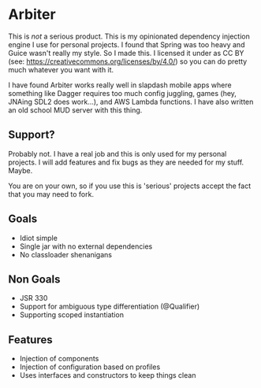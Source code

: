 # Arbiter
This is *not* a serious product. This is my opinionated dependency injection engine I use for personal projects. I found 
that Spring was too heavy and Guice wasn't really my style. So I made this. I licensed it under as CC BY 
(see: https://creativecommons.org/licenses/by/4.0/) so you can do pretty much whatever you want with it.

I have found Arbiter works really well in slapdash mobile apps where something like Dagger requires too much config 
juggling, games (hey, JNAing SDL2 does work...), and AWS Lambda functions. I have also written an old school MUD server 
with this thing.

## Support?
Probably not. I have a real job and this is only used for my personal projects. I will add features and fix bugs as they
are needed for my stuff. Maybe. 

You are on your own, so if you use this is 'serious' projects accept the fact that you may need to fork.

## Goals
* Idiot simple
* Single jar with no external dependencies
* No classloader shenanigans

## Non Goals
* JSR 330
* Support for ambiguous type differentiation (@Qualifier)
* Supporting scoped instantiation

## Features
* Injection of components
* Injection of configuration based on profiles
* Uses interfaces and constructors to keep things clean
